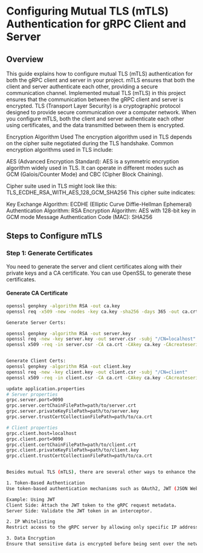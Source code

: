 # Configuring Mutual TLS (mTLS) Authentication for gRPC Client and Server

## Overview
This guide explains how to configure mutual TLS (mTLS) authentication for both the gRPC client and server in your project. mTLS ensures that both the client and server authenticate each other, providing a secure communication channel.
Implemented mutual TLS (mTLS) in this project ensures that the communication between the gRPC client and server is encrypted. TLS (Transport Layer Security) is a cryptographic protocol designed to provide secure communication over a computer network. When you configure mTLS, both the client and server authenticate each other using certificates, and the data transmitted between them is encrypted.

Encryption Algorithm Used
The encryption algorithm used in TLS depends on the cipher suite negotiated during the TLS handshake. Common encryption algorithms used in TLS include:

AES (Advanced Encryption Standard): AES is a symmetric encryption algorithm widely used in TLS. It can operate in different modes such as GCM (Galois/Counter Mode) and CBC (Cipher Block Chaining).

Cipher suite used in TLS might look like this: TLS_ECDHE_RSA_WITH_AES_128_GCM_SHA256
This cipher suite indicates:

Key Exchange Algorithm: ECDHE (Elliptic Curve Diffie-Hellman Ephemeral)
Authentication Algorithm: RSA
Encryption Algorithm: AES with 128-bit key in GCM mode
Message Authentication Code (MAC): SHA256


## Steps to Configure mTLS

### Step 1: Generate Certificates

You need to generate the server and client certificates along with their private keys and a CA certificate. You can use OpenSSL to generate these certificates.

#### Generate CA Certificate

```sh
openssl genpkey -algorithm RSA -out ca.key
openssl req -x509 -new -nodes -key ca.key -sha256 -days 365 -out ca.crt -subj "/CN=My CA"

Generate Server Certs:

openssl genpkey -algorithm RSA -out server.key
openssl req -new -key server.key -out server.csr -subj "/CN=localhost"
openssl x509 -req -in server.csr -CA ca.crt -CAkey ca.key -CAcreateserial -out server.crt -days 365 -sha256


Generate Client Certs:
openssl genpkey -algorithm RSA -out client.key
openssl req -new -key client.key -out client.csr -subj "/CN=client"
openssl x509 -req -in client.csr -CA ca.crt -CAkey ca.key -CAcreateserial -out client.crt -days 365 -sha256

update application.properties
# Server properties
grpc.server.port=9090
grpc.server.certChainFilePath=path/to/server.crt
grpc.server.privateKeyFilePath=path/to/server.key
grpc.server.trustCertCollectionFilePath=path/to/ca.crt

# Client properties
grpc.client.host=localhost
grpc.client.port=9090
grpc.client.certChainFilePath=path/to/client.crt
grpc.client.privateKeyFilePath=path/to/client.key
grpc.client.trustCertCollectionFilePath=path/to/ca.crt


Besides mutual TLS (mTLS), there are several other ways to enhance the security of the transport layer in a gRPC application. Here are some additional methods to make the transport more secure:

1. Token-Based Authentication
Use token-based authentication mechanisms such as OAuth2, JWT (JSON Web Tokens), or API keys to authenticate and authorize clients.

Example: Using JWT
Client Side: Attach the JWT token to the gRPC request metadata.
Server Side: Validate the JWT token in an interceptor.

2. IP Whitelisting
Restrict access to the gRPC server by allowing only specific IP addresses. Can do a IP Whitelisting Interceptor

3. Data Encryption
Ensure that sensitive data is encrypted before being sent over the network. This can be done at the application level in addition to using TLS.